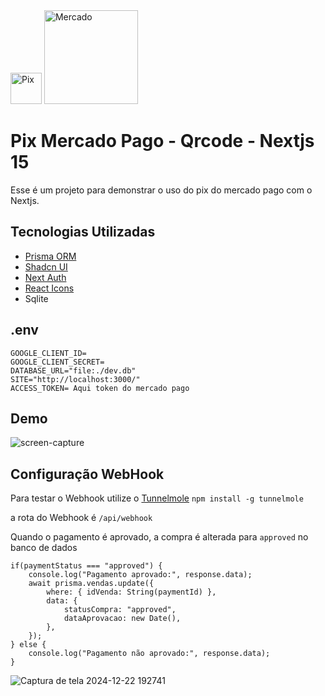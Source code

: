 <img src="https://github.com/user-attachments/assets/333e8789-6f37-4d62-a731-64ce60ec3ed7" width="50" title="Pix" alt="Pix"/>
<img src="https://github.com/user-attachments/assets/d8d4bc61-a7a5-433f-aab2-5b7d4c7bece0" width="150" title="Mercado" alt="Mercado"/>

# Pix Mercado Pago - Qrcode - Nextjs 15
Esse é um projeto para demonstrar o uso do pix do mercado pago com o Nextjs.

## Tecnologias Utilizadas
- <a href="https://www.prisma.io/">Prisma ORM</a>
- <a href="https://ui.shadcn.com/">Shadcn UI</a>
- <a href="https://next-auth.js.org/">Next Auth</a>
- <a href="https://react-icons.github.io/react-icons/">React Icons</a>
- Sqlite
## .env
```
GOOGLE_CLIENT_ID=
GOOGLE_CLIENT_SECRET=
DATABASE_URL="file:./dev.db"
SITE="http://localhost:3000/"
ACCESS_TOKEN= Aqui token do mercado pago
```
## Demo

![screen-capture](https://github.com/user-attachments/assets/e2463f96-93f7-442f-9bde-24609a013699)

## Configuração WebHook

Para testar o Webhook utilize o <a href="https://tunnelmole.com/">Tunnelmole</a>
```npm install -g tunnelmole```

a rota do Webhook é ```/api/webhook```

Quando o pagamento é aprovado, a compra é alterada para ```approved``` no banco de dados

```
if(paymentStatus === "approved") {
    console.log("Pagamento aprovado:", response.data);
    await prisma.vendas.update({
        where: { idVenda: String(paymentId) },
        data: {
            statusCompra: "approved",
            dataAprovacao: new Date(),
        },
    });
} else {
    console.log("Pagamento não aprovado:", response.data);
}
```


![Captura de tela 2024-12-22 192741](https://github.com/user-attachments/assets/7af93335-da8c-4758-9180-ab5add904af7)


